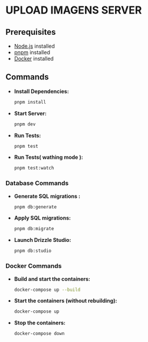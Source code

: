 #  UPLOAD IMAGENS SERVER

## Prerequisites


- [Node.js](https://nodejs.org/) installed
- [pnpm](https://pnpm.io/) installed
- [Docker](https://www.docker.com/) installed

## Commands

- **Install Dependencies:**
    ```bash
    pnpm install
    ```

- **Start Server:**
    ```bash
    pnpm dev
    ```

- **Run Tests:**
    ```bash
    pnpm test
    ```

- **Run Tests( wathing mode ):**
    ```bash
    pnpm test:watch
    ```

### Database Commands

- **Generate SQL migrations :**
    ```bash
    pnpm db:generate
    ```

- **Apply SQL migrations:**
    ```bash 
    pnpm db:migrate
    ```

- **Launch Drizzle Studio:**
    ```bash 
    pnpm db:studio
    ```


###  Docker Commands

- **Build and start the containers:**
    ```bash
    docker-compose up --build
    ```
- **Start the containers (without rebuilding):**
    ```bash
    docker-compose up
    ```
- **Stop the containers:**
    ```bash
    docker-compose down
    ```


